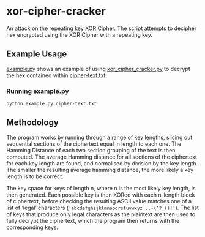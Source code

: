 # xor-cipher-cracker
An attack on the repeating key [XOR Cipher](https://en.wikipedia.org/wiki/XOR_cipher). The script attempts to decipher hex encrypted using the XOR Cipher with a repeating key.

## Example Usage
[example.py](/example.py) shows an example of using [xor_cipher_cracker.py](/xor_cipher_cracker.py) to decrypt the hex contained within [cipher-text.txt](/cipher-text.txt).

### Running example.py

`python example.py cipher-text.txt`

## Methodology
The program works by running through a range of key lengths, slicing out sequential sections of the ciphertext equal in length to each one. The Hamming Distance of each two section grouping of the text is then computed. The average Hamming distance for all sections of the ciphertext for each key length are found, and normalised by division by the key length. The smaller the resulting average hamming distance, the more likely a key length is to be correct.

The key space for keys of length n, where n is the most likely key length, is then generated. Each possible key is then XORed with each n-length block of ciphertext, before checking the resulting ASCII value matches one of a list of ‘legal’ characters (`’abcdefghijklmnopqrstuvwxyz .,-\’?_()!’`). The list of keys that produce only legal characters as the plaintext are then used to fully decrypt the ciphertext, which the program then returns with the corresponding keys.

